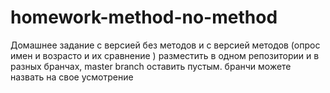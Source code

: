 # homework-method-no-method 
Домашнее задание с версией без методов и с версией методов (опрос имен и возрасто и их сравнение ) разместить в одном репозитории и в разных бранчах, master branch оставить пустым. бранчи можете назвать на свое усмотрение
